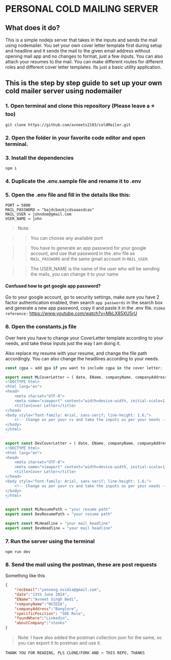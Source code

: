 # PERSONAL COLD MAILING SERVER
## What does it do?
This is a simple nodejs server that takes in the inputs and sends the mail using nodemailer.
You set your own cover letter template first during setup and headline and it sends the mail to the given email address without opening mail app and no changes to format, just a few inputs. You can also attach your resumes to the mail. You can make different routes for different roles and different cover letter templates. Its just a basic utility application.

## This is the step by step guide to set up your own cold mailer server using nodemailer

### 1. Open terminal and clone this repository (Please leave a ⭐ too)
`
git clone https://github.com/avneets2103/coldMailer.git
`

### 2. Open the folder in your favorite code editor and open terminal.

### 3. Install the dependencies
`
npm i
`

### 4. Duplicate the .env.sample file and rename it to .env

### 5. Open the .env file and fill in the details like this:

```
PORT = 5000
MAIL_PASSWORD = "bajdcbaskjcdsaaasdcas"
MAIL_USER = johndoe@gmail.com
USER_NAME = john
```

> Note: 

>> You can choose any available port

>> You have to generate an app password for your google account, and use that password in the .env file as `MAIL_PASSWORD` and the same gmail account in `MAIL_USER`.

>> The USER_NAME is the name of the user who will be sending the mails, you can change it to your name

#### Confused how to get google app password? 
Go to your google account, go to security settings, make sure you have 2 factor authentication enabled, then search `app passwords` in the search box and generate a new app password, copy it and paste it in the .env file.
`Video reference:` https://www.youtube.com/watch?v=MkLX85XU5rU

### 6. Open the constants.js file
Over here you have to change your CoverLetter template according to your needs, and take these inputs just the way I am doing it.

Also replace my resume with your resume, and change the file path accordingly.
You can also change the headlines according to your needs.

```js
const cgpa = add gpa if you want to include cgpa in the cover letter;

export const MLCoverLetter = ( date, EName, companyName, companyAddress,specificPosition, foundWhere, aboutCompany) => `
<!DOCTYPE html>
<html lang="en">
<head>
    <meta charset="UTF-8">
    <meta name="viewport" content="width=device-width, initial-scale=1.0">
    <title>Cover Letter</title>
</head>
<body style="font-family: Arial, sans-serif; line-height: 1.6;">
    <!-- Change as per your cv and take the inputs as per your needs -->
</body>
</html>
` 

export const DevCoverLetter = ( date, EName, companyName, companyAddress,specificPosition, foundWhere, aboutCompany) => `
<!DOCTYPE html>
<html lang="en">
<head>
    <meta charset="UTF-8">
    <meta name="viewport" content="width=device-width, initial-scale=1.0">
    <title>Cover Letter</title>
</head>
<body style="font-family: Arial, sans-serif; line-height: 1.6;">
    <!-- Change as per your cv and take the inputs as per your needs -->
</body>
</html>
` 

export const MLResumePath = "your resume path"
export const DevResumePath = "your resume path"

export const MLHeadline = "your mail headline"
export const DevHeadline = "your mail headline"
```


### 7. Run the server using the terminal
`npm run dev`

### 8. Send the mail using the postman, these are post requests
Something like this
```json
{
    "recEmail":"yenseng.nvidia@gmail.com",
    "date":"13th June 2024",
    "EName":"Avneet Singh Bedi",
    "companyName":"NVIDIA",
    "companyAddress":"Banglore",
    "specificPosition": "SDE Role",
    "foundWhere":"Linkedin",
    "aboutCompany":"stonks"
}
```

> Note: I have also added the postman collection json for the same, so you can export it to postman and use it.

`THANK YOU FOR READING, PLS CLONE/FORK AND ⭐ THIS REPO, THANKS`
